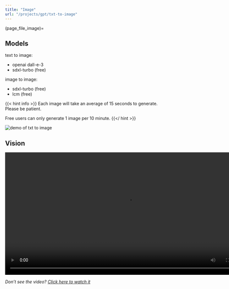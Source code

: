 ```yaml
---
title: "Image"
url: "/projects/gpt/txt-to-image"
---
```


(page_file_image)=

## Models

text to image:

- openai dall-e-3
- sdxl-turbo (free)

image to image:

- sdxl-turbo (free)
- lcm (free)

{{< hint info >}}
Each image will take an average of 15 seconds to generate. Please be patient.

Free users can only generate 1 image per 10 minute.
{{</ hint >}}

![demo of txt to image](https://s3.laisky.com/uploads/2023/09/txt2img.jpeg)

## Vision

<video src="https://s3.laisky.com/uploads/2023/11/dalle-and-vision.mp4" controls width="800">
  <p>Doesn't look like your browser likes videos. No worries, click here instead: <a href="https://s3.laisky.com/uploads/2023/11/dalle-and-vision.mp4">Video Demo</a></p>
</video>

_Don’t see the video? [Click here to watch it](https://s3.laisky.com/uploads/2023/11/dalle-and-vision.mp4)_

